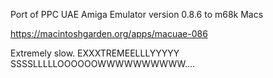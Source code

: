 Port of PPC UAE Amiga Emulator version 0.8.6 to m68k Macs

https://macintoshgarden.org/apps/macuae-086

Extremely slow.
EXXXTREMEELLLYYYYY SSSSLLLLLOOOOOOWWWWWWWWWW....

